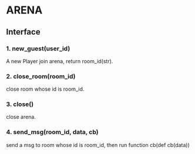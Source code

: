 # ARENA

## Interface

### 1. new_guest(user_id)

A new Player join arena, return room_id(str).

### 2. close_room(room_id)

close room whose id is room_id.

### 3. close()

close arena.

### 4. send_msg(room_id, data, cb)

send a msg to room whose id is room_id, then run function cb(def cb(data))